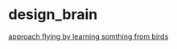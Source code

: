 # design_brain
[approach flying by learning somthing from birds](http://www.engineeringchallenges.org/cms/8996/9109.aspx)
